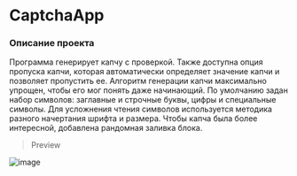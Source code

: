 # CaptchaApp

### Описание проекта

Программа генерирует капчу с проверкой. Также доступна опция пропуска капчи, которая автоматически определяет значение капчи и позволяет пропустить ее.
Алгоритм генерации капчи максимально упрощен, чтобы его мог понять даже начинающий.
По умолчанию задан набор символов: заглавные и строчные буквы, цифры и специальные символы. Для усложнения чтения символов используется методика разного начертания шрифта и размера. Чтобы капча была более интересной, добавлена рандомная заливка блока.

> Preview

![image](https://user-images.githubusercontent.com/97740963/236680020-1830052d-0a2c-4897-b305-7d9cd6f7384f.png)
